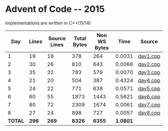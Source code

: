 # Advent of Code -- 2015

Implementations are written in C++(11/14)

Day | Lines | Source Lines | Total Bytes | Non WS Bytes | Time | Source
----|-------|--------------|-------------|--------------|------|-------
1 | 19 | 18 | 378 | 264 | 0.0031 | [day1.cpp](https://github.com/willkill07/adventofcode/blob/master/src/day1.cpp)
2 | 30 | 26 | 810 | 643 | 0.0066 | [day2.cpp](https://github.com/willkill07/adventofcode/blob/master/src/day2.cpp)
3 | 35 | 32 | 783 | 579 | 0.0070 | [day3.cpp](https://github.com/willkill07/adventofcode/blob/master/src/day3.cpp)
4 | 21 | 20 | 504 | 387 | 0.4324 | [day4.cpp](https://github.com/willkill07/adventofcode/blob/master/src/day4.cpp)
5 | 24 | 22 | 771 | 638 | 0.0571 | [day5.cpp](https://github.com/willkill07/adventofcode/blob/master/src/day5.cpp)
6 | 60 | 55 | 1873 | 1443 | 0.5621 | [day6.cpp](https://github.com/willkill07/adventofcode/blob/master/src/day6.cpp)
7 | 80 | 72 | 2309 | 1674 | 0.0061 | [day7.cpp](https://github.com/willkill07/adventofcode/blob/master/src/day7.cpp)
8 | 27 | 24 | 898 | 727 | 0.0057 | [day8.cpp](https://github.com/willkill07/adventofcode/blob/master/src/day8.cpp)
**TOTAL** | **296** | **269** | **8326** | **6355** | **1.0801** |
